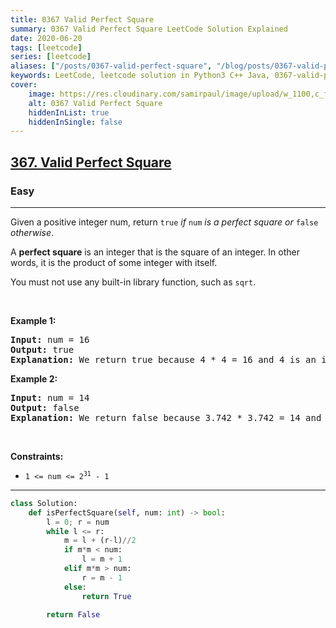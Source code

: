 ```yaml
---
title: 0367 Valid Perfect Square
summary: 0367 Valid Perfect Square LeetCode Solution Explained
date: 2020-06-20
tags: [leetcode]
series: [leetcode]
aliases: ["/posts/0367-valid-perfect-square", "/blog/posts/0367-valid-perfect-square", "/0367-valid-perfect-square"]
keywords: LeetCode, leetcode solution in Python3 C++ Java, 0367-valid-perfect-square solution
cover:
    image: https://res.cloudinary.com/samirpaul/image/upload/w_1100,c_fit,co_rgb:FFFFFF,l_text:Arial_70_bold:0367 Valid Perfect Square/problem-solving.webp
    alt: 0367 Valid Perfect Square
    hiddenInList: true
    hiddenInSingle: false
---
```



<h2><a href="https://leetcode.com/problems/valid-perfect-square/">367. Valid Perfect Square</a></h2><h3>Easy</h3><hr><div><p>Given a positive integer num, return <code>true</code> <em>if</em> <code>num</code> <em>is a perfect square or</em> <code>false</code> <em>otherwise</em>.</p>

<p>A <strong>perfect square</strong> is an integer that is the square of an integer. In other words, it is the product of some integer with itself.</p>

<p>You must not use any built-in library function, such as <code>sqrt</code>.</p>

<p>&nbsp;</p>
<p><strong class="example">Example 1:</strong></p>

<pre><strong>Input:</strong> num = 16
<strong>Output:</strong> true
<strong>Explanation:</strong> We return true because 4 * 4 = 16 and 4 is an integer.
</pre>

<p><strong class="example">Example 2:</strong></p>

<pre><strong>Input:</strong> num = 14
<strong>Output:</strong> false
<strong>Explanation:</strong> We return false because 3.742 * 3.742 = 14 and 3.742 is not an integer.
</pre>

<p>&nbsp;</p>
<p><strong>Constraints:</strong></p>

<ul>
	<li><code>1 &lt;= num &lt;= 2<sup>31</sup> - 1</code></li>
</ul>
</div>

---




```python
class Solution:
    def isPerfectSquare(self, num: int) -> bool:
        l = 0; r = num
        while l <= r:
            m = l + (r-l)//2
            if m*m < num:
                l = m + 1
            elif m*m > num:
                r = m - 1
            else:
                return True
        
        return False
```
